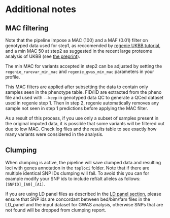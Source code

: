 
# Additional notes

## MAC filtering

Note that the pipeline impose a MAC (100) and a MAF (0.01) filter on genotyped data used for step1, as reccomended by [regenie UKBB tutorial](https://rgcgithub.github.io/regenie/recommendations/#step-1), and a min MAC 50 at step2 as suggested in the recent large proteome analysis of UKBB (see [the preprint](https://www.biorxiv.org/content/10.1101/2022.06.17.496443v1)). 

The min MAC for variants accepted in step2 can be adjusted by setting the `regenie_rarevar_min_mac` and `regenie_gwas_min_mac` parameters in your profile.

This MAC filters are applied after subsetting the data to contain only samples seen in the phenotype table. FID/IID are extracted from the pheno file and used with `--keep` in genotyped data QC to generate a QCed dataset used in regenie step 1. Then in step 2, regenie automatically removes any sample not seen in step 1 predictions before applying the MAC filter.

As a result of this process, if you use only a subset of samples present in the original imputed data, it is possible that some variants will be filtered out due to low MAC. Check log files and the results table to see exactly how many variants were considered in the analysis.

## Clumping

When clumping is active, the pipeline will save clumped data and resulting loci with genes annotation in the `toploci` folder. Note that if there are multiple identical SNP IDs clumping will fail. To avoid this you can for example modify your SNP ids to include ref/alt alleles as follows: `[SNPID]_[A0]_[A1]`.

If you are using LD panel files as described in the [LD panel section](input-ld-panel.md), please ensure that SNP ids are concordant between bed/bim/fam files in the LD_panel and the input  dataset for GWAS analysis, otherwise SNPs that are not found will be dropped from clumping report.